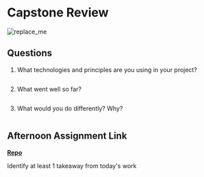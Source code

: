 # Capstone Review

![replace_me](https://codeworks.blob.core.windows.net/public/assets/img/illustrations/placeholder.svg)

## Questions

1. What technologies and principles are you using in your project?
```

```
2. What went well so far?
```

```
3. What would you do differently? Why?
```

```
## Afternoon Assignment Link

**[Repo](https://github.com/coombsab/<ASSIGNMENT_REPO>)**

Identify at least 1 takeaway from today's work
```

```